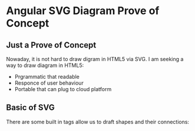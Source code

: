 # Angular SVG Diagram Prove of Concept

## Just a Prove of Concept

Nowaday, it is not hard to draw digram in HTML5 via SVG. I am seeking a way to draw diagram in HTML5:
- Prgrammatic that readable
- Responce of user behaviour
- Portable that can plug to cloud platform

## Basic of SVG

There are some built in tags allow us to draft shapes and their connections:

